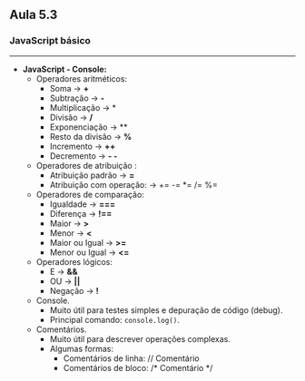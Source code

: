 ## Aula 5.3 
### JavaScript básico
---
- **JavaScript - Console:**
	- Operadores aritméticos:
		- Soma -> **+**
		- Subtração -> **-**
		- Multiplicação -> *
		- Divisão -> **/**
		- Exponenciação -> **
		- Resto da divisão -> **%**
		- Incremento -> **++**
		- Decremento -> **- -** 
	- Operadores de atribuição :
		- Atribuição padrão -> **=**
		- Atribuição com operação: -> += -= *= /= %=
	- Operadores de comparação:
		- Igualdade -> **===**
		- Diferença -> **!==**
		- Maior -> **>**
		- Menor -> **<**
		- Maior ou Igual -> **>=**
		- Menor ou Igual -> **<=**
	- Operadores lógicos:
		- E -> **&&**
		- OU -> **||**
		- Negação -> **!**
	- Console.
		- Muito útil para testes simples e depuração de código (debug).
		- Principal comando: `console.log()`.
	- Comentários.
		- Muito útil para descrever operações complexas.
		- Algumas formas:
			- Comentários de linha: // Comentário
			- Comentários de bloco: /* Comentário */